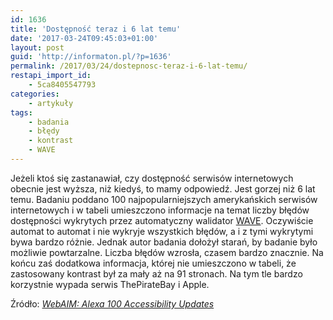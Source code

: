 ```yaml
---
id: 1636
title: 'Dostępność teraz i 6 lat temu'
date: '2017-03-24T09:45:03+01:00'
layout: post
guid: 'http://informaton.pl/?p=1636'
permalink: /2017/03/24/dostepnosc-teraz-i-6-lat-temu/
restapi_import_id:
    - 5ca8405547793
categories:
    - artykuły
tags:
    - badania
    - błędy
    - kontrast
    - WAVE
---
```


Jeżeli ktoś się zastanawiał, czy dostępność serwisów internetowych obecnie jest wyższa, niż kiedyś, to mamy odpowiedź. Jest gorzej niż 6 lat temu. Badaniu poddano 100 najpopularniejszych amerykańskich serwisów internetowych i w tabeli umieszczono informacje na temat liczby błędów dostępności wykrytych przez automatyczny walidator [WAVE](http://informaton.pl/narzedzia/w-walce-o-dostepnosc-wave/). Oczywiście automat to automat i nie wykryje wszystkich błędów, a i z tymi wykrytymi bywa bardzo różnie. Jednak autor badania dołożył starań, by badanie było możliwie powtarzalne. Liczba błędów wzrosła, czasem bardzo znacznie. Na końcu zaś dodatkowa informacja, której nie umieszczono w tabeli, że zastosowany kontrast był za mały aż na 91 stronach. Na tym tle bardzo korzystnie wypada serwis ThePirateBay i Apple.

Źródło: *[WebAIM: Alexa 100 Accessibility Updates](http://webaim.org/blog/alexa-100-accessibility-updates/)*